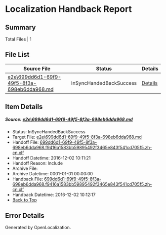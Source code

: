 # <a name='report-top'></a> Localization Handback Report

## Summary
 Total Files | 1

## File List
 Source File | Status | Details 
 ----------- | ------ | ------- 
 [e2e\699dd6d1-69f9-49f5-8f3a-698eb6dda968.md](https://github.com/OpenLocalizationTestOrg/ol-test0/blob/4b5820b0d8f93a3e39467cddf11ed26f18cbb8bc/e2e/699dd6d1-69f9-49f5-8f3a-698eb6dda968.md) | InSyncHandedBackSuccess | [Details](#8b57dde3948561b3d49f3610962169179e961cb83)

## Item Details
##### <a name='8b57dde3948561b3d49f3610962169179e961cb83'></a> Source: [e2e\699dd6d1-69f9-49f5-8f3a-698eb6dda968.md](https://github.com/OpenLocalizationTestOrg/ol-test0/blob/4b5820b0d8f93a3e39467cddf11ed26f18cbb8bc/e2e/699dd6d1-69f9-49f5-8f3a-698eb6dda968.md)
* Status: InSyncHandedBackSuccess
* Target File: [e2e\699dd6d1-69f9-49f5-8f3a-698eb6dda968.md](https://github.com/OpenLocalizationTestOrg/ol-test0-zhcn/blob/df620c18d066ac53bba9c746b772a8b576511f82/e2e/699dd6d1-69f9-49f5-8f3a-698eb6dda968.md)
* Handoff File: [699dd6d1-69f9-49f5-8f3a-698eb6dda968.f9416a1583bb59895492f3465e843f541cd705f5.zh-cn.xlf](https://github.com/OpenLocalizationTestOrg/ol-test0-handoff/blob/b7a810547ab62046fe29efbb98c98362af963737/ol-handoff/OpenLocalizationTestOrg/ol-test0-zhcn/shujia/ht/699dd6d1-69f9-49f5-8f3a-698eb6dda968.f9416a1583bb59895492f3465e843f541cd705f5.zh-cn.xlf)
* Handoff Datetime: 2016-12-02 10:11:21
* Handoff Reason: Include
* Archive File: 
* Archive Datetime: 0001-01-01 00:00:00
* Handback File: [699dd6d1-69f9-49f5-8f3a-698eb6dda968.f9416a1583bb59895492f3465e843f541cd705f5.zh-cn.xlf](https://github.com/OpenLocalizationTestOrg/ol-test0-handback/blob/cb57ef0fcee45587dcd52af8dc0d92da60bbe6a2/ol-handback/OpenLocalizationTestOrg/ol-test0-zhcn/shujia/ht/699dd6d1-69f9-49f5-8f3a-698eb6dda968.f9416a1583bb59895492f3465e843f541cd705f5.zh-cn.xlf)
* Handback Datetime: 2016-12-02 10:12:17
* [Back to Top](#report-top)


## Error Details

Generated by OpenLocalization.
